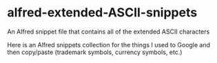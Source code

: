 # alfred-extended-ASCII-snippets
An Alfred snippet file that contains all of the extended ASCII characters

Here is an Alfred snippets collection for the things I used to Google and then copy/paste (trademark symbols, currency symbols, etc.)
